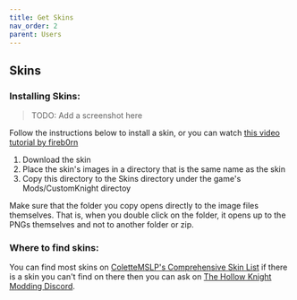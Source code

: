 ```yaml
---
title: Get Skins
nav_order: 2
parent: Users
---
```


## Skins

### Installing Skins:

> TODO: Add a screenshot here

Follow the instructions below to install a skin, or you can watch [this video tutorial by fireb0rn](https://youtu.be/z35cFvU0McQ?si=Nqurex-9Kg0I_foo&t=466)

1. Download the skin 
2. Place the skin's images in a directory that is the same name as the skin
3. Copy this directory to the Skins directory under the game's Mods/CustomKnight directoy 

Make sure that the folder you copy opens directly to the image files themselves. That is, when you double click on the folder, it opens up to the PNGs themselves and not to another folder or zip. 

### Where to find skins:

You can find most skins on [ColetteMSLP's Comprehensive Skin List](https://docs.google.com/document/d/1qKfOtOXpYormusD05I700P8d79E74R1bTb3MP4vum-E/edit#heading=h.p6xizipivwq8) if there is a skin you can't find on there then you can ask on [The Hollow Knight Modding Discord](https://discord.gg/RppAb2vNqz).
